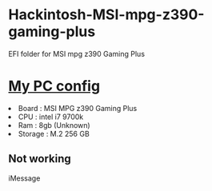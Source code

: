 # Hackintosh-MSI-mpg-z390-gaming-plus
EFI folder for MSI mpg z390 Gaming Plus


# <u>My PC config</u>
<li>Board : MSI MPG z390 Gaming Plus</li>
<li>CPU : intel i7 9700k</li>
<li>Ram : 8gb (Unknown)</li>
<li>Storage : M.2 256 GB</li>

## Not working
iMessage
